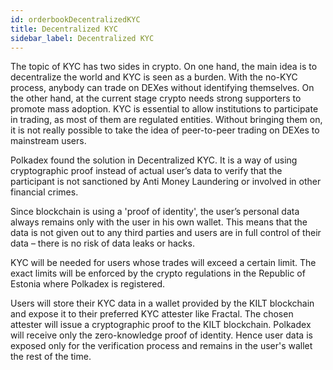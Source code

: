 ```yaml
---
id: orderbookDecentralizedKYC
title: Decentralized KYC
sidebar_label: Decentralized KYC
---
```


The topic of KYC has two sides in crypto. On one hand, the main idea is to decentralize the world and KYC is seen as a burden. With the no-KYC process, anybody can trade on DEXes without identifying themselves. On the other hand, at the current stage crypto needs strong supporters to promote mass adoption. KYC is essential to allow institutions to participate in trading, as most of them are regulated entities. Without bringing them on, it is not really possible to take the idea of peer-to-peer trading on DEXes to mainstream users.

Polkadex found the solution in Decentralized KYC. It is a way of using cryptographic proof instead of actual user’s data to verify that the participant is not sanctioned by Anti Money Laundering or involved in other financial crimes.

Since blockchain is using a 'proof of identity', the user’s personal data always remains only with the user in his own wallet. This means that the data is not given out to any third parties and users are in full control of their data – there is no risk of data leaks or hacks.

KYC will be needed for users whose trades will exceed a certain limit. The exact limits will be enforced by the crypto regulations in the Republic of Estonia where Polkadex is registered.

Users will store their KYC data in a wallet provided by the KILT blockchain and expose it to their preferred KYC attester like Fractal. The chosen attester will issue a cryptographic proof to the KILT blockchain. Polkadex will receive only the zero-knowledge proof of identity. Hence user data is exposed only for the verification process and remains in the user's wallet the rest of the time.